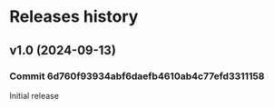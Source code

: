 # Releases history

## v1.0 (2024-09-13)

### Commit 6d760f93934abf6daefb4610ab4c77efd3311158

Initial release
